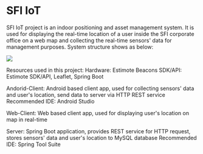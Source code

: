 # SFI IoT
SFI IoT project is an indoor positioning and asset management system. It is used for displaying the real-time location of a user inside the SFI corporate office on a web map and collecting the real-time sensors' data for management purposes. System structure shows as below:


![](https://github.com/kevinZhangSFI/sfi_iot/blob/master/Resources/System%20Diagram.png)

Resources used in this project:
Hardware: Estimote Beacons
SDK/API: Estimote SDK/API, Leaflet, Spring Boot

Andorid-Client: Android based client app, used for collecting sensors' data and user's location, send data to server via HTTP REST service
Recommended IDE: Android Studio 

Web-Client: Web based client app, used for displaying user's location on map in real-time

Server: Spring Boot application, provides REST service for HTTP request, stores sensors' data and user's location to MySQL database
Recommended IDE: Spring Tool Suite

